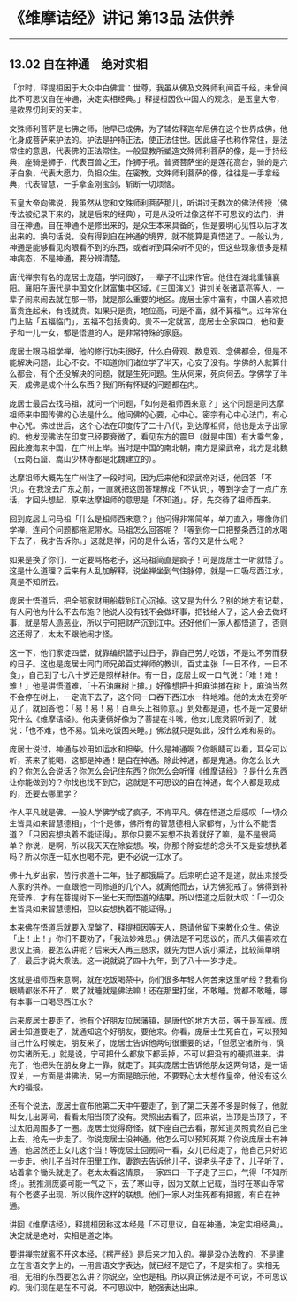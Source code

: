 # 《维摩诘经》讲记 第13品 法供养

------

## 13.02 自在神通　绝对实相

「尔时，释提桓因于大众中白佛言：世尊，我虽从佛及文殊师利闻百千经，未曾闻此不可思议自在神通，决定实相经典。」释提桓因依中国人的观念，是玉皇大帝，是欲界忉利天的天主。

文殊师利菩萨是七佛之师，他早已成佛，为了辅佐释迦牟尼佛在这个世界成佛，他化身成菩萨来护法的。护法是护持正法，使正法住世。因此庙子也称作常住，是法常住的意思，代表佛的正法常住。一般显教所塑造文殊师利菩萨的像，是一手持经典，座骑是狮子，代表百兽之王，作狮子吼。普贤菩萨坐的是莲花高台，骑的是六牙白象，代表大愿力，负担众生。在密教，文殊师利菩萨的像，往往是一手拿经典，代表智慧，一手拿金刚宝剑，斩断一切烦恼。

玉皇大帝向佛说，我虽然从您和文殊师利菩萨那儿，听讲过无数次的佛法传授（佛传法被纪录下来的，就是后来的经典），可是从没听过像这样不可思议的法门，讲自在神通。自在神通不是修出来的，是众生本来具备的，但是要明心见性以后才发出来的。换句话说，没有得到自在神通的境界，就不能算是真悟道了。一般认为，神通是能够看见肉眼看不到的东西，或者听到耳朵听不见的，但这些现象很多是精神病态，不是神通，要分辨清楚。

唐代禅宗有名的庞居士庞蕴，学问很好，一辈子不出来作官。他住在湖北重镇襄阳。襄阳在唐代是中国文化财富集中区域，《三国演义》讲刘关张诸葛亮等人，一辈子闹来闹去就在那一带，就是那么重要的地区。庞居士家中富有，中国人喜欢把富贵连起来，有钱就贵。如果只是贵，地位高，可是不富，就不算福气。过年常在门上贴「五福临门」，五福不包括贵的。贵不一定就富，庞居士全家四口，他和妻子和一儿一女，都是悟道的人，是非常特殊的家庭。

庞居士跟马祖学禅，他的修行功夫很好，什么白骨观、数息观、念佛都会，但是不能解决问题，此心不安。不知道你们诸位学了半天，心安了没有。学佛的人就算什么都会，有个还没解决的问题，就是生死问题。生从何来，死向何去。学佛学了半天，成佛是成个什么东西？我们所有怀疑的问题都在内。

庞居士最后去找马祖，就问一个问题，「如何是祖师西来意？」这个问题是问达摩祖师来中国传佛的心法是什么。他问佛的心要，心中心。密宗有心中心法门，有心中心咒。佛过世后，这个心法在印度传了二十八代，到达摩祖师，他也是太子出家的。他发现佛法在印度已经要衰微了，看见东方的震旦（就是中国）有大乘气象，因此渡海来中国，在广州上岸。当时是中国的南北朝，南方是梁武帝，北方是北魏（云岗石窟、嵩山少林寺都是北魏建立的）。

达摩祖师大概先在广州住了一段时间，因为后来他和梁武帝对话，他回答「不识」。在我没去广东之前，一直就把这回答理解成「不认识」，等到学会了一点广东话，才回头想起，原来达摩祖师的意思是「不知道」。好，先交待了祖师西来。

回到庞居士问马祖「什么是祖师西来意？」他问得非常简单，单刀直入，哪像你们学禅，连问个问题都拖泥带水。马祖怎么回答呢？「等到你一口把整条西江的水喝下去了，我才告诉你。」这就是禅，问的是什么话，答的又是什么呢？

如果是换了你们，一定要骂格老子，这马祖简直是疯子！可是庞居士一听就悟了。这是什么道理？后来有人乱加解释，说坐禅坐到气住脉停，就是一口吸尽西江水，真是不知所云。

庞居士悟道后，把全部家财用船载到江心沉掉。这又是为什么？别的地方有记载，有人问他为什么不去布施？他说人没有钱不会做坏事，把钱给人了，这人会去做坏事，就是帮人造恶业，所以宁可把财产沉到江中。还好他们一家人都悟道了，否则这还得了，太太不跟他闹才怪。

这一下，他们家徒四壁，就靠编织篮子过日子，靠自己劳力吃饭，不是过不劳而获的日子。这也是庞居士同门师兄弟百丈禅师的教训，百丈主张「一日不作，一日不食」，自己到了七八十岁还是照样耕作。有一日，庞居士叹一口气说：「难！难！难！」他是讲悟道难，「十石油麻树上摊。」好像想把十担麻油摊在树上，麻油当然不会停在树上，一定流下去了，这个同一口吞下西江水一样地难。他的太太在旁听见了，就回答他：「易！易！易！百草头上祖师意。」到处都是道，也不是一定要研究什么《维摩诘经》。他夫妻俩好像为了菩提在斗嘴，他女儿庞灵照听到了，就说：「也不难，也不易。饥来吃饭困来睡。」佛法就只是如此，没什么难和易的。

庞居士说过，神通与妙用如运水和担柴。什么是神通啊？你眼睛可以看，耳朵可以听，茶来了能喝，这都是神通！是自在神通。除此神通，都是鬼通。你怎么长大的？你怎么会说话？你怎么会记住东西？你怎么会听懂《维摩诘经》？是什么东西让你能做到的？你找也找不到它，这就是不可思议的自在神通，每个人都是现成的，还要去哪里学？

作人平凡就是佛。一般人学佛学成了疯子，不肯平凡。佛在悟道之后感叹「一切众生皆具如来智慧德相」，个个是佛，佛所有的智慧德相大家都有，为什么不能悟道？「只因妄想执着不能证得」。那你只要不妄想不执着就好了嘛，是不是很简单？你说，是啊，所以我天天在除妄想。唉，你那个除妄想的念头不又是妄想执着吗？所以你连一缸水也喝不完，更不必说一江水了。

佛十九岁出家，苦行求道十二年，肚子都饿扁了。后来明白这不是道，就出来接受人家的供养。一直跟他一同修道的几个人，就离他而去，认为佛犯戒了。佛得到补充营养，才有在菩提树下一坐七天而悟道的结果。所以悟道之后就大叹：「一切众生皆具如来智慧德相，但以妄想执着不能证得。」

本来佛在悟道后就要入涅槃了，释提桓因等天人，恳请他留下来教化众生。佛说「止！止！」你们不要劝了，「我法妙难思。」佛法是不可思议的，而凡夫偏喜欢在思议上搞，要怎么讲呢？后来天人再三恳求，就先为世人说小乘法，比较简单明了，最后才说大乘法。这一说就说了四十九年，到了八十一岁才走。

这就是祖师西来意啊，就在吃饭喝茶中，你们很多年轻人何苦来这里听经？我看你眼睛都张不开了，累了就睡就是佛法嘛！还在那里打坐，不敢睡。觉都不敢睡，哪有本事一口喝尽西江水？

后来庞居士要走了，他有个好朋友位居藩镇，是唐代的地方大员，等于是军阀。庞居士知道要走了，就通知这个好朋友，要他来。你看，庞居士生死自在，可以预知自己什么时候走。朋友来了，庞居士告诉他两句很重要的话，「但愿空诸所有，慎勿实诸所无。」就是说，宁可把什么都放下都丢掉，不可以把没有的硬抓进来。讲完了，他把头在朋友身上一靠，就走了。其实庞居士告诉他朋友这两句话，是一语双关，一方面是讲佛法，另一方面是暗示他，不要野心太大想作皇帝，他没有这么大的福报。

还有个说法，庞居士宣布他第二天中午要走了，到了第二天差不多是时候了，他就叫女儿出房间，看看太阳当顶了没有。灵照出去看了，回来说，当顶是当顶了，不过太阳周围多了一圈。庞居士觉得奇怪，就下座自己去看，那知道灵照竟然自己坐上去，抢先一步走了。你说庞居士没神通，他怎么可以预知死期？你说庞居士有神通，他居然还上女儿这个当！等庞居士回房间一看，女儿已经走了，他自己只好迟一步走。他儿子当时在田里工作，妻跑去告诉他儿子，说老头子走了，儿子听了，站着拿个锄头就走了。老太太看这情景，一家四口一下子走了三口，气得「不知所终」。我推测庞婆可能一气之下，去了寒山寺，因为文献上记载，当时在寒山寺常有个老婆子出现，所以我作这样的联想。他们一家人对生死都有把握，有自在神通。

讲回《维摩诘经》，释提桓因称这本经是「不可思议，自在神通，决定实相经典」。决定就是绝对，实相是道之体。

要讲禅宗就离不开这本经，《楞严经》是后来才加入的。禅是没办法教的，不是建立在言语文字上的，一用言语文字表达，就已经不是它了，不是实相了。实相无相，无相的东西要怎么讲？你说空，空也是相。所以真正佛法是不可说，不可思议的。我们现在是在不可说，不可思议中，勉强表达出来。

